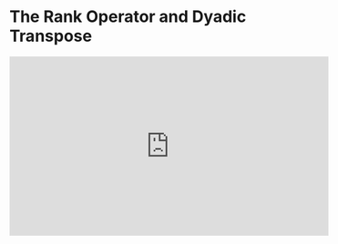 # The Rank Operator and Dyadic Transpose

<iframe width="560" height="315" src="https://www.youtube-nocookie.com/embed/zBqdeDJPPRc" frameborder="0" allow="accelerometer; autoplay; clipboard-write; encrypted-media; gyroscope; picture-in-picture" allowfullscreen></iframe>